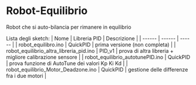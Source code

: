 # Robot-Equilibrio
Robot che si auto-bilancia per rimanere in equilibrio

Lista degli sketch:
| Nome | Libreria PID | Descrizione |
| ------ | ------ | ------ |
| robot_equilibro.ino | QuickPID | prima versione (non completa) |
| robot_equilibrio_altra_libreria_pid.ino | PID_v1 | prova di altra libreria + migliore calibrazione sensore |
| robot_equilibrio_autotunePID.ino | QuickPID | prova funzione di AutoTune dei valori Kp Ki Kd |
| robot_equilibrio_Motor_Deadzone.ino | QuickPID | gestione delle differenze fra i due motori |

